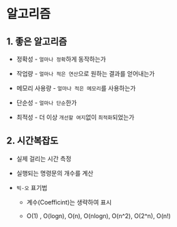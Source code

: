 # 알고리즘



## 1.  좋은 알고리즘

- 정확성  - `얼마나 정확`하게 동작하는가

- 작업량 - `얼마나 적은 연산`으로 원하는 결과를 얻어내는가

- 메모리 사용량 -  `얼마나 적은 메모리`를 사용하는가

- 단순성 - `얼마나 단순`한가

- 최적성 - 더 이상 `개선할 여지`없이 `최적화`되었는가



## 2. 시간복잡도

- 실제 걸리는 시간 측정

- 실행되는 명령문의 개수를 계산

- `빅-오` 표기법
  
  - 계수(Coefficint)는 생략하여 표시
  
  - O(1) , O(logn), O(n), O(nlogn), O(n^2), O(2^n), O(n!)
